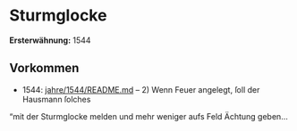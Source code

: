 # Sturmglocke

**Ersterwähnung:** 1544

## Vorkommen
- 1544: [jahre/1544/README.md](../jahre/1544/README.md) – 2) Wenn Feuer angelegt, ſoll der Hausmann ſolches

“mit der Sturmglocke melden und mehr weniger aufs Feld
Ächtung geben...
